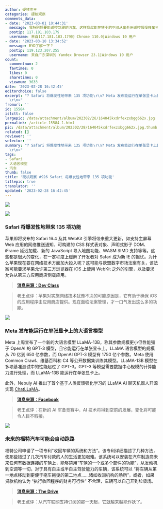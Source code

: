 ```yaml
---
author: 硬核老王
categories: 硬核观察
comments_data:
- date: '2023-03-01 10:44:31'
  message: 我特别想要能遥控驾驶的汽车，这样我就能在狭小的空间从车外用遥控慢慢移车不剐蹭了。
  postip: 117.181.103.179
  username: 来自117.181.103.179的 Chrome 110.0|Windows 10 用户
- date: '2023-03-10 13:34:52'
  message: BYD了解一下？
  postip: 119.123.207.255
  username: 来自广东深圳的 Yandex Browser 23.1|Windows 10 用户
count:
  commentnum: 2
  favtimes: 0
  likes: 0
  sharetimes: 0
  viewnum: 3633
date: '2023-02-28 16:42:45'
editorchoice: false
excerpt: "? Safari 将爆发性地带来 135 项功能\r\n? Meta 发布能运行在单张显卡上的大语言模型\r\n? 未来的福特汽车可能会自动跑路\r\n»
  \r\n»"
fromurl: ''
id: 15584
islctt: false
largepic: /data/attachment/album/202302/28/164045kxdrfexzxbgg662x.jpg
permalink: /article-15584-1.html
pic: /data/attachment/album/202302/28/164045kxdrfexzxbgg662x.jpg.thumb.jpg
related: []
reviewer: ''
selector: ''
summary: "? Safari 将爆发性地带来 135 项功能\r\n? Meta 发布能运行在单张显卡上的大语言模型\r\n? 未来的福特汽车可能会自动跑路\r\n»
  \r\n»"
tags:
- Safari
- 大语言模型
- 汽车
thumb: false
title: '硬核观察 #926 Safari 将爆发性地带来 135 项功能'
titlepic: true
translator: ''
updated: '2023-02-28 16:42:45'
---
```


![](/data/attachment/album/202302/28/164045kxdrfexzxbgg662x.jpg)


![](/data/attachment/album/202302/28/164054uhcbu33omruzbn11.jpg)


### Safari 将爆发性地带来 135 项功能


苹果即将发布的 Safari 16.4 及其 WebKit 引擎将带来重大更新，如支持主屏幕 Web 应用的网络推送通知、可构建的 CSS 样式表对象、声明式影子 DOM、iFrame 延迟加载、新的 JavaScript 导入地图功能、WASM SIMD 支持等等。这些都是很大的变化，在一定程度上缓解了开发者对 Safari 成为新 IE 的担忧。为什么苹果现在要在网络技术方面加大投入呢？这可能与欧盟数字市场法案有关，该法案可能要求苹果允许第三方浏览器在 iOS 上使用 WebKit 之外的引擎，以及要求允许从第三方应用商店侧载应用。



> 
> **[消息来源：Dev Class](https://devclass.com/2023/02/24/no-longer-the-new-ie-apples-safari-16-4-to-bring-135-features/)**
> 
> 
> 



> 
> 老王点评：苹果对实施网络技术犹豫不决的可能原因是，它有助于确保 iOS 的应用程序由应用商店提供。现在面临法案管理，才一口气发出这么多的功能。
> 
> 
> 


![](/data/attachment/album/202302/28/164112sqtggway670cjsom.jpg)


### Meta 发布能运行在单张显卡上的大语言模型


Meta 上周宣布了一个新的大语言模型 LLaMA-13B，称其参数规模更小但性能强于 OpenAI 的 GPT-3 模型，且它能运行在单张显卡上。LLaMA 语言模型的规模从 70 亿到 650 亿参数，而 OpenAI GPT-3 模型有 1750 亿个参数。Meta 使用 Common Crawl、维基百科和 C4 等公开数据集训练其模型。LLaMA-13B 模型在多项基准测试中的性能超过了 GPT-3。GPT-3 等模型需要数据中心规模的计算能力进行处理，而 LLaMA-13B 能运行在单张显卡上。


此外，Nebuly AI 推出了首个基于人类反馈强化学习的 LLaMA AI 聊天机器人开源实现 [ChatLLaMA](https://github.com/nebuly-ai/nebullvm/tree/main/apps/accelerate/chatllama)。



> 
> **[消息来源：Facebook](https://research.facebook.com/publications/llama-open-and-efficient-foundation-language-models/)**
> 
> 
> 



> 
> 老王点评：在新的 AI 军备竞赛中，AI 技术将得到空前的发展，变化将可能令人目不暇接。
> 
> 
> 


![](/data/attachment/album/202302/28/164131x1q7sh2x1xsp71eq.jpg)


### 未来的福特汽车可能会自动跑路


福特公司申请了一项专利“收回车辆的系统和方法”。该专利详细描述了几种方法，使那些错过了几次汽车付款的人的生活更加艰难。该系统可以安装在汽车制造商未来任何有数据连接的车辆上，能够禁用“车辆的一个或多个部件的功能”，从发动机到空调等一切。对于具有自主或半自主驾驶能力的车辆，该系统可以 “将车辆从第一地点移动到更便于拖车拖曳的第二地点……诸如收回机构的场所”，或者，如果贷款机构认为 “执行收回程序的财务可行性” 不合理，车辆可以自己开到垃圾场。



> 
> **[消息来源：The Drive](https://www.thedrive.com/news/future-fords-could-repossess-themselves-and-drive-away-if-you-miss-payments)**
> 
> 
> 



> 
> 老王点评：从汽车联网支持订阅的那一天起，它就越来越能作妖了。
> 
> 
>